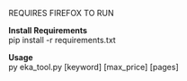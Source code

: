 REQUIRES FIREFOX TO RUN

**Install Requirements**<br>
pip install -r requirements.txt

**Usage**<br>
py eka_tool.py [keyword] [max_price] [pages]
